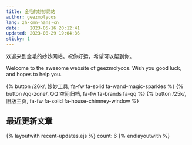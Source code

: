 ```yaml
---
title: 金毛的妙妙网站
author: geezmolycos
lang: zh-cmn-hans-cn
date:    2023-05-16 20:12:41
updated: 2023-08-29 19:04:36
sticky: 1
---
```


欢迎来到金毛的妙妙网站。祝你好运，希望可以帮到你。

Welcome to the awesome website of geezmolycos. Wish you good luck, and hopes to help you.

{% button /26k/, 妙妙工具, fa-fw fa-solid fa-wand-magic-sparkles %}
{% button /qq-zone/, QQ 空间归档, fa-fw fa-brands fa-qq %}
{% button /25k/, 旧版主页, fa-fw fa-solid fa-house-chimney-window %}

## 最近更新文章

{% layoutwith recent-updates.ejs %}
count: 6
{% endlayoutwith %}
